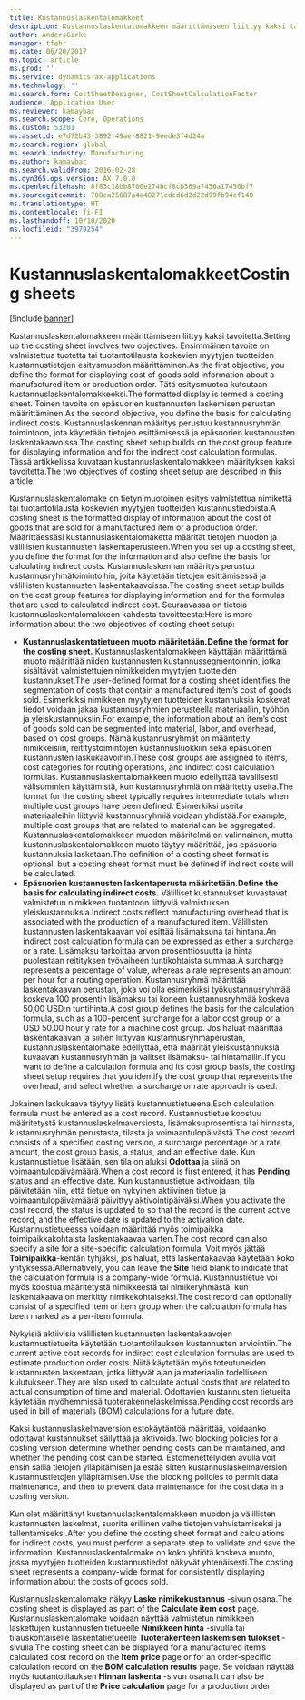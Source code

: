 ```yaml
---
title: Kustannuslaskentalomakkeet
description: Kustannuslaskentalomakkeen määrittämiseen liittyy kaksi tavoitetta. Ensimmäinen tavoite on valmistettua tuotetta tai tuotantotilausta koskevien myytyjen tuotteiden kustannustietojen esitysmuodon määrittäminen. Tätä esitysmuotoa kutsutaan kustannuslaskentalomakkeeksi. Toinen tavoite on epäsuorien kustannusten laskemisen perustan määrittäminen. Kustannuslaskennan määritys perustuu kustannusryhmän toimintoon, jota käytetään tietojen esittämisessä ja epäsuorien kustannusten laskentakaavoissa. Tässä artikkelissa kuvataan kustannuslaskentalomakkeen määrityksen kaksi tavoitetta.
author: AndersGirke
manager: tfehr
ms.date: 06/20/2017
ms.topic: article
ms.prod: ''
ms.service: dynamics-ax-applications
ms.technology: ''
ms.search.form: CostSheetDesigner, CostSheetCalculationFactor
audience: Application User
ms.reviewer: kamaybac
ms.search.scope: Core, Operations
ms.custom: 53201
ms.assetid: e7d72b43-3892-49ae-8821-9eede3f4d24a
ms.search.region: global
ms.search.industry: Manufacturing
ms.author: kamaybac
ms.search.validFrom: 2016-02-28
ms.dyn365.ops.version: AX 7.0.0
ms.openlocfilehash: 0f83c18bb8700e274bcf8cb369a7436a17450bf7
ms.sourcegitcommit: 708ca25687a4e48271cdcd6d2d22d99fb94cf140
ms.translationtype: HT
ms.contentlocale: fi-FI
ms.lasthandoff: 10/10/2020
ms.locfileid: "3979254"
---
```

# <a name="costing-sheets"></a><span data-ttu-id="ccbd3-108">Kustannuslaskentalomakkeet</span><span class="sxs-lookup"><span data-stu-id="ccbd3-108">Costing sheets</span></span>

[!include [banner](../includes/banner.md)]

<span data-ttu-id="ccbd3-109">Kustannuslaskentalomakkeen määrittämiseen liittyy kaksi tavoitetta.</span><span class="sxs-lookup"><span data-stu-id="ccbd3-109">Setting up the costing sheet involves two objectives.</span></span> <span data-ttu-id="ccbd3-110">Ensimmäinen tavoite on valmistettua tuotetta tai tuotantotilausta koskevien myytyjen tuotteiden kustannustietojen esitysmuodon määrittäminen.</span><span class="sxs-lookup"><span data-stu-id="ccbd3-110">As the first objective, you define the format for displaying cost of goods sold information about a manufactured item or production order.</span></span> <span data-ttu-id="ccbd3-111">Tätä esitysmuotoa kutsutaan kustannuslaskentalomakkeeksi.</span><span class="sxs-lookup"><span data-stu-id="ccbd3-111">The formatted display is termed a costing sheet.</span></span> <span data-ttu-id="ccbd3-112">Toinen tavoite on epäsuorien kustannusten laskemisen perustan määrittäminen.</span><span class="sxs-lookup"><span data-stu-id="ccbd3-112">As the second objective, you define the basis for calculating indirect costs.</span></span> <span data-ttu-id="ccbd3-113">Kustannuslaskennan määritys perustuu kustannusryhmän toimintoon, jota käytetään tietojen esittämisessä ja epäsuorien kustannusten laskentakaavoissa.</span><span class="sxs-lookup"><span data-stu-id="ccbd3-113">The costing sheet setup builds on the cost group feature for displaying information and for the indirect cost calculation formulas.</span></span> <span data-ttu-id="ccbd3-114">Tässä artikkelissa kuvataan kustannuslaskentalomakkeen määrityksen kaksi tavoitetta.</span><span class="sxs-lookup"><span data-stu-id="ccbd3-114">The two objectives of costing sheet setup are described in this article.</span></span> 

<span data-ttu-id="ccbd3-115">Kustannuslaskentalomake on tietyn muotoinen esitys valmistettua nimikettä tai tuotantotilausta koskevien myytyjen tuotteiden kustannustiedoista.</span><span class="sxs-lookup"><span data-stu-id="ccbd3-115">A costing sheet is the formatted display of information about the cost of goods that are sold for a manufactured item or a production order.</span></span> <span data-ttu-id="ccbd3-116">Määrittäessäsi kustannuslaskentalomaketta määrität tietojen muodon ja välillisten kustannusten laskentaperusteen.</span><span class="sxs-lookup"><span data-stu-id="ccbd3-116">When you set up a costing sheet, you define the format for the information and also define the basis for calculating indirect costs.</span></span> <span data-ttu-id="ccbd3-117">Kustannuslaskennan määritys perustuu kustannusryhmätoimintoihin, joita käytetään tietojen esittämisessä ja välillisten kustannusten laskentakaavoissa.</span><span class="sxs-lookup"><span data-stu-id="ccbd3-117">The costing sheet setup builds on the cost group features for displaying information and for the formulas that are used to calculated indirect cost.</span></span> <span data-ttu-id="ccbd3-118">Seuraavassa on tietoja kustannuslaskentalomakkeen kahdesta tavoitteesta:</span><span class="sxs-lookup"><span data-stu-id="ccbd3-118">Here is more information about the two objectives of costing sheet setup:</span></span>
-   <span data-ttu-id="ccbd3-119">**Kustannuslaskentatietueen muoto määritetään.**</span><span class="sxs-lookup"><span data-stu-id="ccbd3-119">**Define the format for the costing sheet.**</span></span> <span data-ttu-id="ccbd3-120">Kustannuslaskentalomakkeen käyttäjän määrittämä muoto määrittää niiden kustannusten kustannussegmentoinnin, jotka sisältävät valmistettujen nimikkeiden myytyjen tuotteiden kustannukset.</span><span class="sxs-lookup"><span data-stu-id="ccbd3-120">The user-defined format for a costing sheet identifies the segmentation of costs that contain a manufactured item’s cost of goods sold.</span></span> <span data-ttu-id="ccbd3-121">Esimerkiksi nimikkeen myytyjen tuotteiden kustannuksia koskevat tiedot voidaan jakaa kustannusryhmien perusteella materiaaliin, työhön ja yleiskustannuksiin.</span><span class="sxs-lookup"><span data-stu-id="ccbd3-121">For example, the information about an item’s cost of goods sold can be segmented into material, labor, and overhead, based on cost groups.</span></span> <span data-ttu-id="ccbd3-122">Nämä kustannusryhmät on määritetty nimikkeisiin, reititystoimintojen kustannusluokkiin sekä epäsuorien kustannusten laskukaavoihin.</span><span class="sxs-lookup"><span data-stu-id="ccbd3-122">These cost groups are assigned to items, cost categories for routing operations, and indirect cost calculation formulas.</span></span> <span data-ttu-id="ccbd3-123">Kustannuslaskentalomakkeen muoto edellyttää tavallisesti välisummien käyttämistä, kun kustannusryhmiä on määritetty useita.</span><span class="sxs-lookup"><span data-stu-id="ccbd3-123">The format for the costing sheet typically requires intermediate totals when multiple cost groups have been defined.</span></span> <span data-ttu-id="ccbd3-124">Esimerkiksi useita materiaaleihin liittyviä kustannusryhmiä voidaan yhdistää.</span><span class="sxs-lookup"><span data-stu-id="ccbd3-124">For example, multiple cost groups that are related to material can be aggregated.</span></span> <span data-ttu-id="ccbd3-125">Kustannuslaskentalomakkeen muodon määritelmä on valinnainen, mutta kustannuslaskentalomakkeen muoto täytyy määrittää, jos epäsuoria kustannuksia lasketaan.</span><span class="sxs-lookup"><span data-stu-id="ccbd3-125">The definition of a costing sheet format is optional, but a costing sheet format must be defined if indirect costs will be calculated.</span></span>
-   <span data-ttu-id="ccbd3-126">**Epäsuorien kustannusten laskentaperusta määritetään.**</span><span class="sxs-lookup"><span data-stu-id="ccbd3-126">**Define the basis for calculating indirect costs.**</span></span> <span data-ttu-id="ccbd3-127">Välilliset kustannukset kuvastavat valmistetun nimikkeen tuotantoon liittyviä valmistuksen yleiskustannuksia.</span><span class="sxs-lookup"><span data-stu-id="ccbd3-127">Indirect costs reflect manufacturing overhead that is associated with the production of a manufactured item.</span></span> <span data-ttu-id="ccbd3-128">Välillisten kustannusten laskentakaavan voi esittää lisämaksuna tai hintana.</span><span class="sxs-lookup"><span data-stu-id="ccbd3-128">An indirect cost calculation formula can be expressed as either a surcharge or a rate.</span></span> <span data-ttu-id="ccbd3-129">Lisämaksu tarkoittaa arvon prosenttiosuutta ja hinta puolestaan reitityksen työvaiheen tuntikohtaista summaa.</span><span class="sxs-lookup"><span data-stu-id="ccbd3-129">A surcharge represents a percentage of value, whereas a rate represents an amount per hour for a routing operation.</span></span> <span data-ttu-id="ccbd3-130">Kustannusryhmä määrittää laskentakaavan perustan, joka voi olla esimerkiksi työkustannusryhmää koskeva 100 prosentin lisämaksu tai koneen kustannusryhmää koskeva 50,00 USD:n tuntihinta.</span><span class="sxs-lookup"><span data-stu-id="ccbd3-130">A cost group defines the basis for the calculation formula, such as a 100-percent surcharge for a labor cost group or a USD 50.00 hourly rate for a machine cost group.</span></span> <span data-ttu-id="ccbd3-131">Jos haluat määrittää laskentakaavan ja siihen liittyvän kustannusryhmäperustan, kustannuslaskentalomake edellyttää, että määrität yleiskustannuksia kuvaavan kustannusryhmän ja valitset lisämaksu- tai hintamallin.</span><span class="sxs-lookup"><span data-stu-id="ccbd3-131">If you want to define a calculation formula and its cost group basis, the costing sheet setup requires that you identify the cost group that represents the overhead, and select whether a surcharge or rate approach is used.</span></span>

<span data-ttu-id="ccbd3-132">Jokainen laskukaava täytyy lisätä kustannustietueena.</span><span class="sxs-lookup"><span data-stu-id="ccbd3-132">Each calculation formula must be entered as a cost record.</span></span> <span data-ttu-id="ccbd3-133">Kustannustietue koostuu määritetystä kustannuslaskelmaversiosta, lisämaksuprosentista tai hinnasta, kustannusryhmän perustasta, tilasta ja voimaantulopäivästä.</span><span class="sxs-lookup"><span data-stu-id="ccbd3-133">The cost record consists of a specified costing version, a surcharge percentage or a rate amount, the cost group basis, a status, and an effective date.</span></span> <span data-ttu-id="ccbd3-134">Kun kustannustietue lisätään, sen tila on aluksi **Odottaa** ja siinä on voimaantulopäivämäärä.</span><span class="sxs-lookup"><span data-stu-id="ccbd3-134">When a cost record is first entered, it has **Pending** status and an effective date.</span></span> <span data-ttu-id="ccbd3-135">Kun kustannustietue aktivoidaan, tila päivitetään niin, että tietue on nykyinen aktiivinen tietue ja voimaantulopäivämäärä päivittyy aktivointipäiväksi.</span><span class="sxs-lookup"><span data-stu-id="ccbd3-135">When you activate the cost record, the status is updated to so that the record is the current active record, and the effective date is updated to the activation date.</span></span> <span data-ttu-id="ccbd3-136">Kustannustietueessa voidaan määrittää myös toimipaikka toimipaikkakohtaista laskentakaavaa varten.</span><span class="sxs-lookup"><span data-stu-id="ccbd3-136">The cost record can also specify a site for a site-specific calculation formula.</span></span> <span data-ttu-id="ccbd3-137">Voit myös jättää **Toimipaikka**-kentän tyhjäksi, jos haluat, että laskentakaavaa käytetään koko yrityksessä.</span><span class="sxs-lookup"><span data-stu-id="ccbd3-137">Alternatively, you can leave the **Site** field blank to indicate that the calculation formula is a company-wide formula.</span></span> <span data-ttu-id="ccbd3-138">Kustannustietue voi myös koostua määritetystä nimikkeestä tai nimikeryhmästä, kun laskentakaava on merkitty nimikekohtaiseksi.</span><span class="sxs-lookup"><span data-stu-id="ccbd3-138">The cost record can optionally consist of a specified item or item group when the calculation formula has been marked as a per-item formula.</span></span> 

<span data-ttu-id="ccbd3-139">Nykyisiä aktiivisia välillisten kustannusten laskentakaavojen kustannustietueita käytetään tuotantotilauksen kustannusten arviointiin.</span><span class="sxs-lookup"><span data-stu-id="ccbd3-139">The current active cost records for indirect cost calculation formulas are used to estimate production order costs.</span></span> <span data-ttu-id="ccbd3-140">Niitä käytetään myös toteutuneiden kustannusten laskentaan, jotka liittyvät ajan ja materiaalin todelliseen kulutukseen.</span><span class="sxs-lookup"><span data-stu-id="ccbd3-140">They are also used to calculate actual costs that are related to actual consumption of time and material.</span></span> <span data-ttu-id="ccbd3-141">Odottavien kustannusten tietueita käytetään myöhemmissä tuoterakennelaskelmissa.</span><span class="sxs-lookup"><span data-stu-id="ccbd3-141">Pending cost records are used in bill of materials (BOM) calculations for a future date.</span></span> 

<span data-ttu-id="ccbd3-142">Kaksi kustannuslaskelmaversion estokäytäntöä määrittää, voidaanko odottavat kustannukset säilyttää ja aktivoida.</span><span class="sxs-lookup"><span data-stu-id="ccbd3-142">Two blocking policies for a costing version determine whether pending costs can be maintained, and whether the pending cost can be started.</span></span> <span data-ttu-id="ccbd3-143">Estomenettelyiden avulla voit ensin sallia tietojen ylläpitämisen ja estää sitten kustannuslaskelmaversion kustannustietojen ylläpitämisen.</span><span class="sxs-lookup"><span data-stu-id="ccbd3-143">Use the blocking policies to permit data maintenance, and then to prevent data maintenance for the cost data in a costing version.</span></span> 

<span data-ttu-id="ccbd3-144">Kun olet määrittänyt kustannuslaskentalomakkeen muodon ja välillisten kustannusten laskelmat, suorita erillinen vaihe tietojen vahvistamiseksi ja tallentamiseksi.</span><span class="sxs-lookup"><span data-stu-id="ccbd3-144">After you define the costing sheet format and calculations for indirect costs, you must perform a separate step to validate and save the information.</span></span> <span data-ttu-id="ccbd3-145">Kustannuslaskentalomake on koko yhtiötä koskeva muoto, jossa myytyjen tuotteiden kustannustiedot näkyvät yhtenäisesti.</span><span class="sxs-lookup"><span data-stu-id="ccbd3-145">The costing sheet represents a company-wide format for consistently displaying information about the costs of goods sold.</span></span> 

<span data-ttu-id="ccbd3-146">Kustannuslaskentalomake näkyy **Laske nimikekustannus** -sivun osana.</span><span class="sxs-lookup"><span data-stu-id="ccbd3-146">The costing sheet is displayed as part of the **Calculate item cost** page.</span></span> <span data-ttu-id="ccbd3-147">Kustannuslaskentalomake voidaan näyttää valmistetun nimikkeen laskettujen kustannusten tietueelle **Nimikkeen hinta** -sivulla tai tilauskohtaiselle laskentatietueelle **Tuoterakenteen laskemisen tulokset** -sivulla.</span><span class="sxs-lookup"><span data-stu-id="ccbd3-147">The costing sheet can be displayed for a manufactured item’s calculated cost record on the **Item price** page or for an order-specific calculation record on the **BOM calculation results** page.</span></span> <span data-ttu-id="ccbd3-148">Se voidaan näyttää myös tuotantotilauksen **Hinnan laskenta** -sivun osana.</span><span class="sxs-lookup"><span data-stu-id="ccbd3-148">It can also be displayed as part of the **Price calculation** page for a production order.</span></span>





